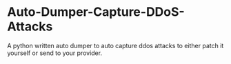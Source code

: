 # Auto-Dumper-Capture-DDoS-Attacks
A python written auto dumper to auto capture ddos attacks to either patch it yourself or send to your provider.
